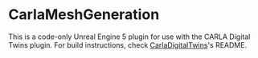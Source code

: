 # CarlaMeshGeneration

This is a code-only Unreal Engine 5 plugin for use with the CARLA Digital Twins plugin. For build instructions, check [CarlaDigitalTwins](https://github.com/carla-simulator/carla-digitaltwins.git)'s README.

